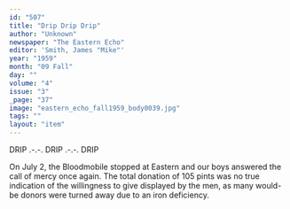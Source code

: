 ```yaml
---
id: "507"
title: "Drip Drip Drip"
author: "Unknown"
newspaper: "The Eastern Echo"
editor: 'Smith, James "Mike"'
year: "1959"
month: "09 Fall"
day: ""
volume: "4"
issue: "3"
_page: "37"
image: "eastern_echo_fall1959_body0039.jpg"
tags: ""
layout: "item"
---
```

DRIP .-.-. DRIP .-.-. DRIP

On July 2, the Bloodmobile stopped at Eastern and our boys answered the call of mercy once again.
The total donation of 105 pints was no true indication of the willingness to give displayed by the
men, as many would-be donors were turned away due to an iron deficiency.
